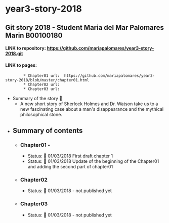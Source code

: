 # year3-story-2018

## Git story 2018 - Student Maria del Mar Palomares Marin B00100180

#### LINK to repository: https://github.com/mariapalomares/year3-story-2018.git
#### LINK to pages:
			* Chapter01 url:  https://github.com/mariapalomares/year3-story-2018/blob/master/chapter01.html 
			* Chapter02 url:
			* Chapter03 url:
* Summary of the story :book:
	* A new short story of Sherlock Holmes and Dr. Watson take us to a new fascinating case about a man's disappearance and the mythical philosophical stone.
* ## Summary of contents
	* ### Chapter01 - 
		* Status: :calendar: 01/03/2018 First draft chapter 1
		* Status: :calendar: 01/03/2018 Update of the beginning of the Chapter01 and adding the second part of chapter01
	* ### Chapter02
		* Status: :calendar: 01/03/2018 - not published yet
	* ### Chapter03
		* Status: :calendar: 01/03/2018 - not published yet